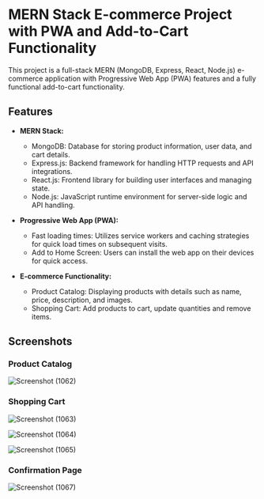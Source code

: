 # MERN Stack E-commerce Project with PWA and Add-to-Cart Functionality

This project is a full-stack MERN (MongoDB, Express, React, Node.js) e-commerce application with Progressive Web App (PWA) features and a fully functional add-to-cart functionality.

## Features

- **MERN Stack:**
  - MongoDB: Database for storing product information, user data, and cart details.
  - Express.js: Backend framework for handling HTTP requests and API integrations.
  - React.js: Frontend library for building user interfaces and managing state.
  - Node.js: JavaScript runtime environment for server-side logic and API handling.

- **Progressive Web App (PWA):**
  - Fast loading times: Utilizes service workers and caching strategies for quick load times on subsequent visits.
  - Add to Home Screen: Users can install the web app on their devices for quick access.

- **E-commerce Functionality:**
  - Product Catalog: Displaying products with details such as name, price, description, and images.
  - Shopping Cart: Add products to cart, update quantities and remove items.

## Screenshots

### Product Catalog
![Screenshot (1062)](https://github.com/DivyankaRai/Cart_Page/assets/101393409/f7527e41-2ed8-4b25-a209-c72886207157)


### Shopping Cart
![Screenshot (1063)](https://github.com/DivyankaRai/Cart_Page/assets/101393409/67780ebe-c4a8-4d12-a300-20df07fcb944)


![Screenshot (1064)](https://github.com/DivyankaRai/Cart_Page/assets/101393409/dbde317f-68bb-4327-8210-ef647212f172)


![Screenshot (1065)](https://github.com/DivyankaRai/Cart_Page/assets/101393409/f32aeb7c-7cbb-41b9-bed0-dc7797388b8a)


### Confirmation Page
![Screenshot (1067)](https://github.com/DivyankaRai/Cart_Page/assets/101393409/8a6e8550-b258-44de-9c38-bba959a18f3a)
